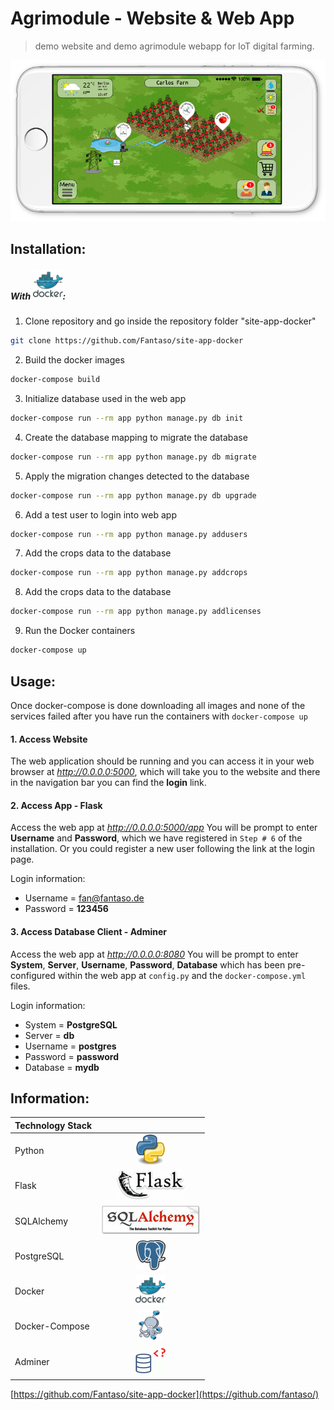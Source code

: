 # Agrimodule - Website & Web App
> demo website and demo agrimodule webapp for IoT digital farming.

![](app/solarvibes/static/images/readme/mainUI.png)

## Installation:

##### With ![](app/solarvibes/static/images/readme/tech-docker.png):


1. Clone repository and go inside the repository folder "site-app-docker"
```sh
git clone https://github.com/Fantaso/site-app-docker
```

2. Build the docker images
```sh
docker-compose build
```

3. Initialize database used in the web app
```sh
docker-compose run --rm app python manage.py db init
```

4. Create the database mapping to migrate the database
```sh
docker-compose run --rm app python manage.py db migrate
```

5. Apply the migration changes detected to the database
```sh
docker-compose run --rm app python manage.py db upgrade
```

6. Add a test user to login into web app
```sh
docker-compose run --rm app python manage.py addusers
```

7. Add the crops data to the database
```sh
docker-compose run --rm app python manage.py addcrops
```

8. Add the crops data to the database
```sh
docker-compose run --rm app python manage.py addlicenses
```

9. Run the Docker containers
```sh
docker-compose up
```


## Usage:
Once docker-compose is done downloading all images and none of the services failed after you have run the containers with `docker-compose up`


#### 1. Access Website
The web application should be running and you can access it in your web browser at _http://0.0.0.0:5000_, which will take you to the website and there in the navigation bar you can find the **login** link.


#### 2. Access App - Flask
Access the web app at _http://0.0.0.0:5000/app_
You will be prompt to enter **Username** and **Password**, which we have registered in `Step # 6` of the installation. Or you could register a new user following the link at the login page.

Login information:
- Username = fan@fantaso.de
- Password = **123456**


#### 3. Access Database Client - Adminer
Access the web app at _http://0.0.0.0:8080_
You will be prompt to enter **System**, **Server**, **Username**, **Password**, **Database** which has been pre-configured within the web app at `config.py` and the `docker-compose.yml` files.

Login information:
- System = **PostgreSQL**
- Server = **db**
- Username = **postgres**
- Password = **password**
- Database = **mydb**


## Information:
| Technology Stack | |
| - |:-:|
| Python          | ![](app/solarvibes/static/images/readme/tech-python.png) |  
| Flask           | ![](app/solarvibes/static/images/readme/tech-flask.png) |  
| SQLAlchemy      | ![](app/solarvibes/static/images/readme/tech-sqlalchemy.jpg) |
| PostgreSQL      | ![](app/solarvibes/static/images/readme/tech-postgresql.png) |
| Docker          | ![](app/solarvibes/static/images/readme/tech-docker.png) |
| Docker-Compose  | ![](app/solarvibes/static/images/readme/tech-dockercompose.png) |
| Adminer         | ![](app/solarvibes/static/images/readme/tech-adminer.png) |

[https://github.com/Fantaso/site-app-docker](https://github.com/fantaso/)
